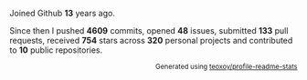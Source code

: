 Joined Github **13** years ago.

Since then I pushed **4609** commits, opened **48** issues, submitted **133** pull requests, received **754** stars across **320** personal projects and contributed to **10** public repositories.

<p align="right"><sub>Generated using <a href="https://github.com/marketplace/actions/profile-readme-stats">teoxoy/profile-readme-stats</a></sub></p>
